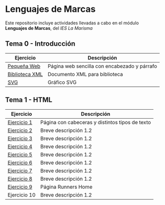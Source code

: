 # Lenguajes de Marcas
Este repositorio incluye actividades llevadas a cabo en el módulo **Lenguajes de Marcas**, del _IES La Marisma_

## Tema 0 - Introducción
| Ejercicio | Descripción |
|-----------|-------------|
| [Pequeña Web](./TEMA%200/Lawrence.html) | Página web sencilla con encabezado y párrafo |
| [Biblioteca XML](./TEMA%200/library.xml) | Documento XML para biblioteca |
| [SVG](./TEMA%200/SVG.svg) | Gráfico SVG |

## Tema 1 - HTML 
| Ejercicio | Descripción |
|-----------|-------------|
| [Ejercicio 1](./TEMA1/ejercicio1html.html) | Página con cabeceras y distintos tipos de texto |
| [Ejercicio 2](./TEMA1/ejercicio2html.html) | Breve descripción 1.2 |
| [Ejercicio 3](./TEMA1/ejercicio3html.html) | Breve descripción 1.2 |
| [Ejercicio 4](./TEMA1/ejercicio4html.html) | Breve descripción 1.2 |
| [Ejercicio 5](./TEMA1/ejercicio5html.html) | Breve descripción 1.2 |
| [Ejercicio 6](./TEMA1/ejercicio6html.html) | Breve descripción 1.2 |
| [Ejercicio 7](./TEMA1/ejercicio7html.html) | Breve descripción 1.2 |
| [Ejercicio 8](./TEMA1/ejercicio8html.html) | Breve descripción 1.2 |
| [Ejercicio 9](./TEMA1/EJERCICIO9/index.html) | Página Runners Home |
| Ejercicio 10 | Breve descripción 1.2 |
